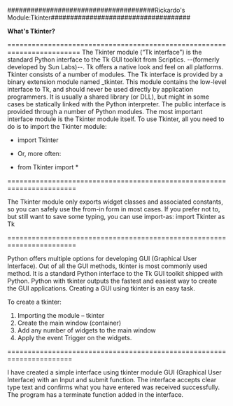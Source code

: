 ######################################Rickardo's Module:Tkinter####################################

**What's Tkinter?**

========================================================================
The Tkinter module (“Tk interface”) is the standard Python interface to the Tk GUI toolkit from Scriptics.
--(formerly developed by Sun Labs)--. Tk offers a native look and feel on all platforms.
Tkinter consists of a number of modules. The Tk interface is provided by a binary extension module named _tkinter.
This module contains the low-level interface to Tk, and should never be used directly by application programmers.
It is usually a shared library (or DLL), but might in some cases be statically linked with the Python interpreter.
The public interface is provided through a number of Python modules.
The most important interface module is the Tkinter module itself.
To use Tkinter, all you need to do is to import the Tkinter module:

* import Tkinter

* Or, more often:

* from Tkinter import *

=======================================================================

The Tkinter module only exports widget classes and associated constants, so you can safely use the from-in form in most cases.
If you prefer not to, but still want to save some typing, you can use import-as:
import Tkinter as Tk

=======================================================================

Python offers multiple options for developing GUI (Graphical User Interface).
Out of all the GUI methods, tkinter is most commonly used method.
It is a standard Python interface to the Tk GUI toolkit shipped with Python.
Python with tkinter outputs the fastest and easiest way to create the GUI applications.
Creating a GUI using tkinter is an easy task.

To create a tkinter:
1. Importing the module – tkinter
2. Create the main window (container)
3. Add any number of widgets to the main window
4. Apply the event Trigger on the widgets.

======================================================================

I have created a simple interface using tkinter module GUI (Graphical User Interface) with an Input and submit function.
The interface accepts clear type text and confirms what you have entered was received successfully.
The program has a terminate function added in the interface.

